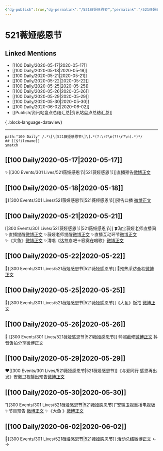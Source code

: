 ```yaml
---
{"dg-publish":true,"dg-permalink":"/521薇娅感恩节","permalink":"/521薇娅感恩节/","created":"2023-04-04T15:16:05.000+08:00","updated":"2023-04-10T16:02:35.000+08:00"}
---
```


# 521薇娅感恩节

## Linked Mentions
- [[100 Daily/2020-05-17\|2020-05-17]]
- [[100 Daily/2020-05-18\|2020-05-18]]
- [[100 Daily/2020-05-21\|2020-05-21]]
- [[100 Daily/2020-05-22\|2020-05-22]]
- [[100 Daily/2020-05-25\|2020-05-25]]
- [[100 Daily/2020-05-26\|2020-05-26]]
- [[100 Daily/2020-05-29\|2020-05-29]]
- [[100 Daily/2020-05-30\|2020-05-30]]
- [[100 Daily/2020-06-02\|2020-06-02]]
- [[Publish/资讯站盘点总结汇总\|资讯站盘点总结汇总]]

{ .block-language-dataview}

---

```expander
path:"100 Daily" /.*\[\[521薇娅感恩节\]\].*(?:\r?\n(?!\r?\n).*)*/
## [[$filename]]
$match
```
## [[100 Daily/2020-05-17\|2020-05-17]]
✨[[300 Events/301 Lives/521薇娅感恩节\|521薇娅感恩节]]直播预告[微博正文](https://m.weibo.cn/6466290670/4505639776645553)

## [[100 Daily/2020-05-18\|2020-05-18]]
🌿[[300 Events/301 Lives/521薇娅感恩节\|521薇娅感恩节]]预告口播 [微博正文](https://m.weibo.cn/6466290670/4505846900292163)
## [[100 Daily/2020-05-21\|2020-05-21]]
[[300 Events/301 Lives/521薇娅感恩节\|521薇娅感恩节]]
🍀淘宝薇娅老师直播间
✨直播提醒[微博正文](https://m.weibo.cn/6466290670/4507008961424590)
✨薇娅老师提醒[微博正文](https://m.weibo.cn/6466290670/4506971828863580)
✨直播互动环节[微博正文](https://m.weibo.cn/6466290670/4507107112906335)
✨《大鱼》[微博正文](https://m.weibo.cn/6466290670/4507107171417464)
✨清唱《达拉崩吧＋寂寞在唱歌》[微博正文](https://m.weibo.cn/6466290670/4507090377590094)
## [[100 Daily/2020-05-22\|2020-05-22]]
🌿[[300 Events/301 Lives/521薇娅感恩节\|521薇娅感恩节]]
🎵预热采访全程[微博正文](https://m.weibo.cn/6466290670/4507392718532646)
## [[100 Daily/2020-05-25\|2020-05-25]]
🎵[[300 Events/301 Lives/521薇娅感恩节\|521薇娅感恩节]]《大鱼》饭拍 [微博正文](https://m.weibo.cn/6466290670/4508558131903484)
## [[100 Daily/2020-05-26\|2020-05-26]]
🕺 [[300 Events/301 Lives/521薇娅感恩节\|521薇娅感恩节]]
帅照截修[微博正文](https://m.weibo.cn/6466290670/4508886003953896)
抖音饭拍分享[微博正文](https://m.weibo.cn/6466290670/4508888344955550)

## [[100 Daily/2020-05-29\|2020-05-29]]
❤️[[300 Events/301 Lives/521薇娅感恩节\|521薇娅感恩节]]《与爱同行 感恩再出发》安徽卫视播出预告[微博正文](https://m.weibo.cn/6466290670/4509920832320211)
## [[100 Daily/2020-05-30\|2020-05-30]]
“[[300 Events/301 Lives/521薇娅感恩节\|521薇娅感恩节]]”安徽卫视重播电视版
✨节目预告 [微博正文](https://m.weibo.cn/6466290670/4510369164536595)
✨《大鱼 》[微博正文](https://m.weibo.cn/6466290670/4510399687670574)

## [[100 Daily/2020-06-02\|2020-06-02]]
🎵[[300 Events/301 Lives/521薇娅感恩节\|521薇娅感恩节]] 活动总结[微博正文](https://m.weibo.cn/6466290670/4511301894539839)
<-->